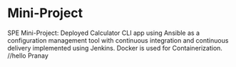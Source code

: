 # Mini-Project
SPE Mini-Project: Deployed Calculator CLI app using Ansible as a configuration management tool with continuous integration and continuous delivery implemented using Jenkins. Docker is used for Containerization.
//hello Pranay

